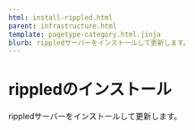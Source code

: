 ```yaml
---
html: install-rippled.html
parent: infrastructure.html
template: pagetype-category.html.jinja
blurb: rippledサーバーをインストールして更新します。
---
```

# rippledのインストール

rippledサーバーをインストールして更新します。